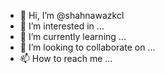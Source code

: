 - 👋 Hi, I’m @shahnawazkcl
- 👀 I’m interested in ...
- 🌱 I’m currently learning ...
- 💞️ I’m looking to collaborate on ...
- 📫 How to reach me ...

<!---
shahnawazkcl/shahnawazkcl is a ✨ special ✨ repository because its `README.md` (this file) appears on your GitHub profile.
You can click the Preview link to take a look at your changes.
--->
